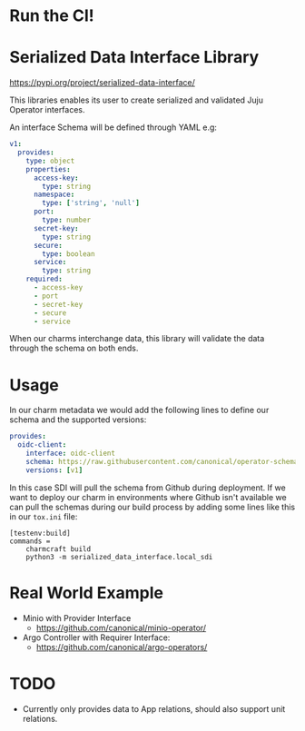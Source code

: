 # Run the CI!
# Serialized Data Interface Library

https://pypi.org/project/serialized-data-interface/

This libraries enables its user to create serialized and validated Juju Operator interfaces.

An interface Schema will be defined through YAML e.g:

```yaml
v1:
  provides:
    type: object
    properties:
      access-key:
        type: string
      namespace:
        type: ['string', 'null']
      port:
        type: number
      secret-key:
        type: string
      secure:
        type: boolean
      service:
        type: string
    required:
      - access-key
      - port
      - secret-key
      - secure
      - service
```

When our charms interchange data, this library will validate the data through the schema on both
ends.

# Usage

In our charm metadata we would add the following lines to define our schema and the supported
versions:

```yaml
provides:
  oidc-client:
    interface: oidc-client
    schema: https://raw.githubusercontent.com/canonical/operator-schemas/oidc-schemas/oidc-client.yaml
    versions: [v1]
```

In this case SDI will pull the schema from Github during deployment. If we want to deploy our charm
in environments where Github isn't available we can pull the schemas during our build process by
adding some lines like this in our `tox.ini` file:

```
[testenv:build]
commands =
    charmcraft build
    python3 -m serialized_data_interface.local_sdi
```

# Real World Example

- Minio with Provider Interface
  - https://github.com/canonical/minio-operator/
- Argo Controller with Requirer Interface:
  - https://github.com/canonical/argo-operators/

# TODO

- Currently only provides data to App relations, should also support unit relations.

